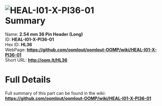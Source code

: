 
![HEAL-I01-X-PI36-01](https://github.com/oomlout/oomlout-OOMP/blob/master/parts/HEAL-I01-X-PI36-01/HEAL-I01-X-PI36-01_420.jpg)   
Summary
=================
  
Name: __2.54 mm 36 Pin Header (Long)__    
ID: __HEAL-I01-X-PI36-01__   
Hex ID: __HL36__   
WebPage: __https://github.com/oomlout/oomlout-OOMP/wiki/HEAL-I01-X-PI36-01__   
Short URL: __http://oom.lt/HL36__   

Full Details
==========================
Full summary of this part can be found in the wiki:   
__https://github.com/oomlout/oomlout-OOMP/wiki/HEAL-I01-X-PI36-01__    

